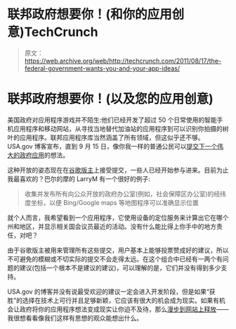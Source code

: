# 联邦政府想要你！(和你的应用创意)TechCrunch

> 原文：<https://web.archive.org/web/http://techcrunch.com/2011/08/17/the-federal-government-wants-you-and-your-app-ideas/>

# 联邦政府想要你！(以及您的应用创意)

美国政府对应用程序游戏并不陌生:他们已经开发了超过 50 个日常使用的智能手机应用程序和移动网站，从寻找当地替代加油站的应用程序到可以识别你拍摄的树叶的应用程序。联邦应用程序库当然涵盖了所有领域，但这似乎还不够。USA.gov 博客宣布，直到 9 月 15 日，像你我一样的普通公民可以[提交下一个伟大的政府应用](https://web.archive.org/web/20230204192929/http://blog.usa.gov/post/9042458407/share-your-ideas-for-mobile-apps-from-the-government)的想法。

这种开放的姿态现在在[谷歌版主](https://web.archive.org/web/20230204192929/http://www.google.com/moderator/#15/e=9e436&t=9e436.46&f=9e436.505791)上接受提交，一些人已经开始参与进来。目前为止我最喜欢的？巴尔的摩的 LarryM 有一个很好的例子:

> 收集并发布所有向公众开放的政府办公室(例如，社会保障区办公室)的经纬度坐标，以便 Bing/Google maps 等地图程序可以准确显示位置

就个人而言，我希望看到一个应用程序，它使用设备的定位服务来计算出它在哪个州和地区，并显示相关国会议员最近的活动。没有什么能比得上你手中的地方责任，对吧？

由于谷歌版主被用来管理所有这些提交，用户基本上能够投票赞成好的建议，所以不可避免的模糊或不切实际的提交不会走得太远。在这个组合中已经有一两个有问题的建议(包括一个根本不是建议的建议)，可以理解的是，它们并没有得到多少支持。

USA.gov 的博客并没有说最受欢迎的建议一定会进入开发阶段，但是如果“获胜”的选择在技术上可行并且足够新颖，它应该有很大的机会成为现实。如果有机会让政府将你的应用程序想法变成现实让你迫不及待，那么[漫步到网站上释放](https://web.archive.org/web/20230204192929/http://www.google.com/moderator/#15/e=9e436&t=9e436.46&f=9e436.505791)——我很想看看像我们这样有思想的观众能想出什么。